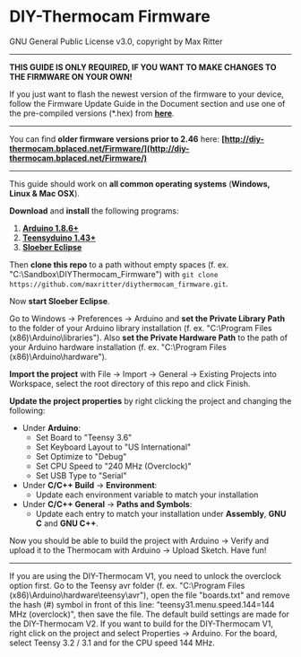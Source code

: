 # DIY-Thermocam Firmware #

GNU General Public License v3.0, copyright by Max Ritter

----------


**THIS GUIDE IS ONLY REQUIRED, IF YOU WANT TO MAKE CHANGES TO THE FIRMWARE ON YOUR OWN!**

If you just want to flash the newest version of the firmware to your device, follow the Firmware Update Guide in the Document section and use one of the pre-compiled versions (*.hex) from **[here](https://github.com/maxritter/diythermocam_firmware/releases)**.

----------

You can find **older firmware versions prior to 2.46** here: **[http://diy-thermocam.bplaced.net/Firmware/](http://diy-thermocam.bplaced.net/Firmware/)**

----------

This guide should work on **all common operating systems** (**Windows, Linux & Mac OSX**).

**Download** and **install** the following programs:

1. **[Arduino 1.8.6+](https://www.arduino.cc/en/Main/Software)**
2. **[Teensyduino 1.43+](https://www.pjrc.com/teensy/td_download.html)**
3. **[Sloeber Eclipse](https://github.com/Sloeber/arduino-eclipse-plugin/releases/tag/4_2)**

Then **clone this repo** to a path without empty spaces (f. ex. "C:\Sandbox\DIYThermocam_Firmware\") with `git clone https://github.com/maxritter/diythermocam_firmware.git`.

Now **start Sloeber Eclipse**.

Go to Windows -> Preferences -> Arduino and **set the Private Library Path** to the folder of your Arduino library installation (f. ex. "C:\Program Files (x86)\Arduino\libraries"). Also **set the Private Hardware Path** to the path of your Arduino hardware installation (f. ex. "C:\Program Files (x86)\Arduino\hardware").

**Import the project** with File -> Import -> General -> Existing Projects into Workspace, select the root directory of this repo and click Finish.

**Update the project properties** by right clicking the project and changing the following:
* Under **Arduino**:
    * Set Board to "Teensy 3.6"
    * Set Keyboard Layout to "US International"
    * Set Optimize to "Debug"
    * Set CPU Speed to "240 MHz (Overclock)"
    * Set USB Type to "Serial"
* Under **C/C++ Build** -> **Environment**:
    * Update each environment variable to match your installation
* Under **C/C++ General** -> **Paths and Symbols**:
    * Update each entry to match your installation under **Assembly**, **GNU C** and **GNU C++**.

Now you should be able to build the project with Arduino -> Verify and upload it to the Thermocam with Arduino -> Upload Sketch. Have fun!

----------

If you are using the DIY-Thermocam V1, you need to unlock the overclock option first. Go to the Teensy avr folder (f. ex. "C:\Program Files (x86)\Arduino\hardware\teensy\avr\"), open the file "boards.txt" and remove the hash (#) symbol in front of this line: "teensy31.menu.speed.144=144 MHz (overclock)", then save the file. The default build settings are made for the DIY-Thermocam V2. If you want to build for the DIY-Thermocam V1, right click on the project and select Properties -> Arduino. For the board, select Teensy 3.2 / 3.1 and for the CPU speed 144 MHz.
